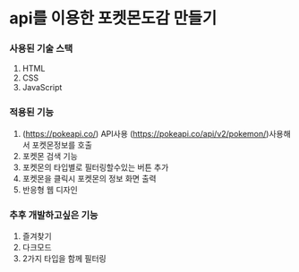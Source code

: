 # api를 이용한 포켓몬도감 만들기

### 사용된 기술 스택
1. HTML
2. CSS
3. JavaScript

### 적용된 기능
1. (https://pokeapi.co/) API사용
   (https://pokeapi.co/api/v2/pokemon/)사용해서 포켓몬정보를 호출
2. 포켓몬 검색 기능
3. 포켓몬의 타입별로 필터링할수있는 버튼 추가
4. 포켓몬을 클릭시 포켓몬의 정보 화면 출력
5. 반응형 웹 디자인

### 추후 개발하고싶은 기능
1. 즐겨찾기
2. 다크모드
3. 2가지 타입을 함께 필터링
